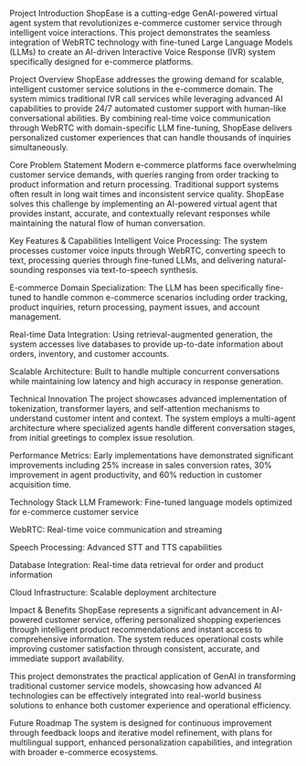 Project Introduction
ShopEase is a cutting-edge GenAI-powered virtual agent system that revolutionizes e-commerce customer service through intelligent voice interactions. This project demonstrates the seamless integration of WebRTC technology with fine-tuned Large Language Models (LLMs) to create an AI-driven Interactive Voice Response (IVR) system specifically designed for e-commerce platforms.

Project Overview
ShopEase addresses the growing demand for scalable, intelligent customer service solutions in the e-commerce domain. The system mimics traditional IVR call services while leveraging advanced AI capabilities to provide 24/7 automated customer support with human-like conversational abilities. By combining real-time voice communication through WebRTC with domain-specific LLM fine-tuning, ShopEase delivers personalized customer experiences that can handle thousands of inquiries simultaneously.

Core Problem Statement
Modern e-commerce platforms face overwhelming customer service demands, with queries ranging from order tracking to product information and return processing. Traditional support systems often result in long wait times and inconsistent service quality. ShopEase solves this challenge by implementing an AI-powered virtual agent that provides instant, accurate, and contextually relevant responses while maintaining the natural flow of human conversation.

Key Features & Capabilities
Intelligent Voice Processing: The system processes customer voice inputs through WebRTC, converting speech to text, processing queries through fine-tuned LLMs, and delivering natural-sounding responses via text-to-speech synthesis.

E-commerce Domain Specialization: The LLM has been specifically fine-tuned to handle common e-commerce scenarios including order tracking, product inquiries, return processing, payment issues, and account management.

Real-time Data Integration: Using retrieval-augmented generation, the system accesses live databases to provide up-to-date information about orders, inventory, and customer accounts.

Scalable Architecture: Built to handle multiple concurrent conversations while maintaining low latency and high accuracy in response generation.

Technical Innovation
The project showcases advanced implementation of tokenization, transformer layers, and self-attention mechanisms to understand customer intent and context. The system employs a multi-agent architecture where specialized agents handle different conversation stages, from initial greetings to complex issue resolution.

Performance Metrics: Early implementations have demonstrated significant improvements including 25% increase in sales conversion rates, 30% improvement in agent productivity, and 60% reduction in customer acquisition time.

Technology Stack
LLM Framework: Fine-tuned language models optimized for e-commerce customer service

WebRTC: Real-time voice communication and streaming

Speech Processing: Advanced STT and TTS capabilities

Database Integration: Real-time data retrieval for order and product information

Cloud Infrastructure: Scalable deployment architecture

Impact & Benefits
ShopEase represents a significant advancement in AI-powered customer service, offering personalized shopping experiences through intelligent product recommendations and instant access to comprehensive information. The system reduces operational costs while improving customer satisfaction through consistent, accurate, and immediate support availability.

This project demonstrates the practical application of GenAI in transforming traditional customer service models, showcasing how advanced AI technologies can be effectively integrated into real-world business solutions to enhance both customer experience and operational efficiency.

Future Roadmap
The system is designed for continuous improvement through feedback loops and iterative model refinement, with plans for multilingual support, enhanced personalization capabilities, and integration with broader e-commerce ecosystems.
